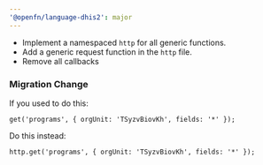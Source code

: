 ```yaml
---
'@openfn/language-dhis2': major
---
```


- Implement a namespaced `http` for all generic functions.
- Add a generic request function in the `http` file.
- Remove all callbacks

### Migration Change

If you used to do this:

```
get('programs', { orgUnit: 'TSyzvBiovKh', fields: '*' });

```

Do this instead: 

```
http.get('programs', { orgUnit: 'TSyzvBiovKh', fields: '*' });

```

